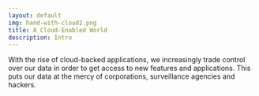 ```yaml
---
layout: default
img: hand-with-cloud2.png
title: A Cloud-Enabled World
description: Intro
---
```


With the rise of cloud-backed applications, we increasingly trade control over our data in order to get access to new features and applications. 
This puts our data at the mercy of corporations, surveillance agencies and hackers.



